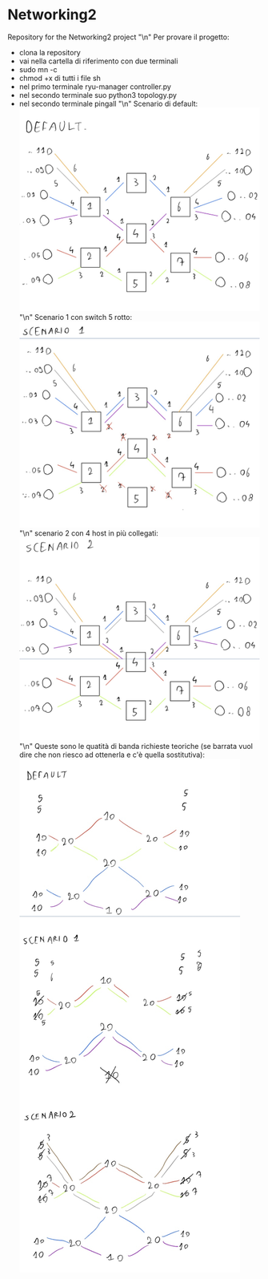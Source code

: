 # Networking2
Repository for the Networking2 project
"\n"
Per provare il progetto:
- clona la repository
- vai nella cartella di riferimento con due terminali
- sudo mn -c
- chmod +x di tutti i file sh
- nel primo terminale ryu-manager controller.py
- nel secondo terminale suo python3 topology.py
- nel secondo terminale pingall
"\n"
Scenario di default:
![](images/default.jpg)
"\n"
Scenario 1 con switch 5 rotto:
![](images/scenario1.jpg)
"\n"
scenario 2 con 4 host in più collegati:
![](images/scenario2.jpg)
"\n"
Queste sono le quatità di banda richieste teoriche (se barrata vuol dire che non riesco ad ottenerla e c'è quella sostitutiva):
![](images/QoS.jpg)
